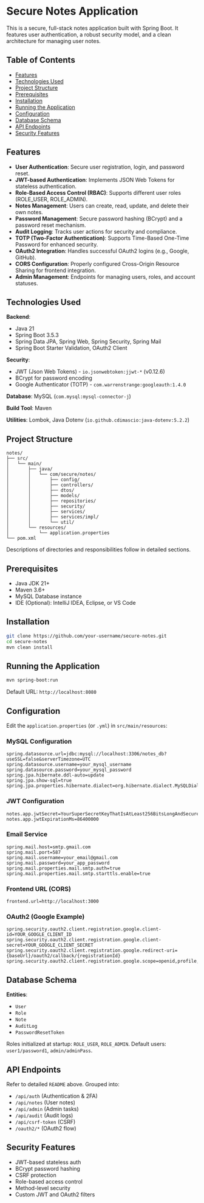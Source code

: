 # Secure Notes Application

This is a secure, full-stack notes application built with Spring Boot. It features user authentication, a robust security model, and a clean architecture for managing user notes.

## Table of Contents
- [Features](#features)
- [Technologies Used](#technologies-used)
- [Project Structure](#project-structure)
- [Prerequisites](#prerequisites)
- [Installation](#installation)
- [Running the Application](#running-the-application)
- [Configuration](#configuration)
- [Database Schema](#database-schema)
- [API Endpoints](#api-endpoints)
- [Security Features](#security-features)

## Features
- **User Authentication**: Secure user registration, login, and password reset.
- **JWT-based Authentication**: Implements JSON Web Tokens for stateless authentication.
- **Role-Based Access Control (RBAC)**: Supports different user roles (ROLE_USER, ROLE_ADMIN).
- **Notes Management**: Users can create, read, update, and delete their own notes.
- **Password Management**: Secure password hashing (BCrypt) and a password reset mechanism.
- **Audit Logging**: Tracks user actions for security and compliance.
- **TOTP (Two-Factor Authentication)**: Supports Time-Based One-Time Password for enhanced security.
- **OAuth2 Integration**: Handles successful OAuth2 logins (e.g., Google, GitHub).
- **CORS Configuration**: Properly configured Cross-Origin Resource Sharing for frontend integration.
- **Admin Management**: Endpoints for managing users, roles, and account statuses.

## Technologies Used
**Backend**:
- Java 21
- Spring Boot 3.5.3
- Spring Data JPA, Spring Web, Spring Security, Spring Mail
- Spring Boot Starter Validation, OAuth2 Client

**Security**:
- JWT (Json Web Tokens) - `io.jsonwebtoken:jjwt-*` (v0.12.6)
- BCrypt for password encoding
- Google Authenticator (TOTP) - `com.warrenstrange:googleauth:1.4.0`

**Database**: MySQL (`com.mysql:mysql-connector-j`)

**Build Tool**: Maven

**Utilities**: Lombok, Java Dotenv (`io.github.cdimascio:java-dotenv:5.2.2`)

## Project Structure
```text
notes/
├── src/
│   └── main/
│       ├── java/
│       │   └── com/secure/notes/
│       │       ├── config/
│       │       ├── controllers/
│       │       ├── dtos/
│       │       ├── models/
│       │       ├── repositories/
│       │       ├── security/
│       │       ├── services/
│       │       ├── services/impl/
│       │       └── util/
│       └── resources/
│           └── application.properties
└── pom.xml
```

Descriptions of directories and responsibilities follow in detailed sections.

## Prerequisites
- Java JDK 21+
- Maven 3.6+
- MySQL Database instance
- IDE (Optional): IntelliJ IDEA, Eclipse, or VS Code

## Installation
```bash
git clone https://github.com/your-username/secure-notes.git
cd secure-notes
mvn clean install
```

## Running the Application
```bash
mvn spring-boot:run
```
Default URL: `http://localhost:8080`

## Configuration
Edit the `application.properties` (or `.yml`) in `src/main/resources`:

### MySQL Configuration
```properties
spring.datasource.url=jdbc:mysql://localhost:3306/notes_db?useSSL=false&serverTimezone=UTC
spring.datasource.username=your_mysql_username
spring.datasource.password=your_mysql_password
spring.jpa.hibernate.ddl-auto=update
spring.jpa.show-sql=true
spring.jpa.properties.hibernate.dialect=org.hibernate.dialect.MySQLDialect
```

### JWT Configuration
```properties
notes.app.jwtSecret=YourSuperSecretKeyThatIsAtLeast256BitsLongAndSecure
notes.app.jwtExpirationMs=86400000
```

### Email Service
```properties
spring.mail.host=smtp.gmail.com
spring.mail.port=587
spring.mail.username=your_email@gmail.com
spring.mail.password=your_app_password
spring.mail.properties.mail.smtp.auth=true
spring.mail.properties.mail.smtp.starttls.enable=true
```

### Frontend URL (CORS)
```properties
frontend.url=http://localhost:3000
```

### OAuth2 (Google Example)
```properties
spring.security.oauth2.client.registration.google.client-id=YOUR_GOOGLE_CLIENT_ID
spring.security.oauth2.client.registration.google.client-secret=YOUR_GOOGLE_CLIENT_SECRET
spring.security.oauth2.client.registration.google.redirect-uri={baseUrl}/oauth2/callback/{registrationId}
spring.security.oauth2.client.registration.google.scope=openid,profile,email
```

## Database Schema
**Entities**:
- `User`
- `Role`
- `Note`
- `AuditLog`
- `PasswordResetToken`

Roles initialized at startup: `ROLE_USER`, `ROLE_ADMIN`. Default users: `user1/password1`, `admin/adminPass`.

## API Endpoints
Refer to detailed `README` above. Grouped into:
- `/api/auth` (Authentication & 2FA)
- `/api/notes` (User notes)
- `/api/admin` (Admin tasks)
- `/api/audit` (Audit logs)
- `/api/csrf-token` (CSRF)
- `/oauth2/*` (OAuth2 flow)

## Security Features
- JWT-based stateless auth
- BCrypt password hashing
- CSRF protection
- Role-based access control
- Method-level security
- Custom JWT and OAuth2 filters


